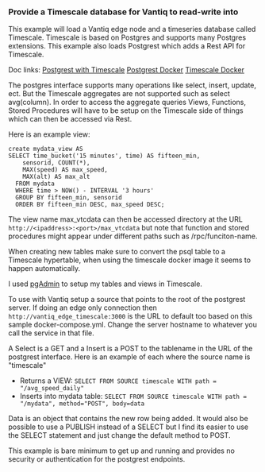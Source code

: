 ### Provide a Timescale database for Vantiq to read-write into

This example will load a Vantiq edge node and a timeseries database called Timescale. Timescale is based on Postgres and supports many Postgres extensions. This example also loads Postgrest which adds a Rest API for Timescale.

Doc links:
[Postgrest with Timescale](https://postgrest.org/en/v5.2/integrations/timescaledb.html#load-sample-data)
[Postgrest Docker](https://hub.docker.com/u/postgrest)
[Timescale Docker](https://hub.docker.com/r/timescale/timescaledb)

The postgres interface supports many operations like select, insert, update, ect. But the Timescale aggregates are not supported such as select avg(column). In order to access the aggregate queries Views, Functions, Stored Procedures will have to be setup on the Timescale side of things which can then be accessed via Rest.

Here is an example view:
```
create mydata_view AS
SELECT time_bucket('15 minutes', time) AS fifteen_min,
    sensorid, COUNT(*),
    MAX(speed) AS max_speed,
    MAX(alt) AS max_alt
  FROM mydata
  WHERE time > NOW() - INTERVAL '3 hours'
  GROUP BY fifteen_min, sensorid
  ORDER BY fifteen_min DESC, max_speed DESC;
```
The view name max_vtcdata can then be accessed directory at the URL ```http://<ipaddress>:<port>/max_vtcdata``` but note that function and stored procedures might appear under different paths such as /rpc/funciton-name.

When creating new tables make sure to convert the psql table to a Timescale hypertable, when using the timescale docker image it seems to happen automatically.

I used [pgAdmin](https://www.pgadmin.org/) to setup my tables and views in Timescale.

To use with Vantiq setup a source that points to the root of the postgrest server. If doing an edge only connection then ```http://vantiq_edge_timescale:3000``` is the URL to default too based on this sample docker-compose.yml. Change the server hostname to whatever you call the service in that file. 

A Select is a GET and a Insert is a POST to the tablename in the URL of the postgrest interface. Here is an example of each where the source name is "timescale"
* Returns a VIEW: ```SELECT FROM SOURCE timescale WITH path = "/avg_speed_daily"```
* Inserts into mydata table: ```SELECT FROM SOURCE timescale WITH path = "/mydata", method="POST", body=data```

Data is an object that contains the new row being added. It would also be possible to use a PUBLISH instead of a SELECT but I find its easier to use the SELECT statement and just change the default method to POST.

This example is bare minimum to get up and running and provides no security or authentication for the postgrest endpoints.


